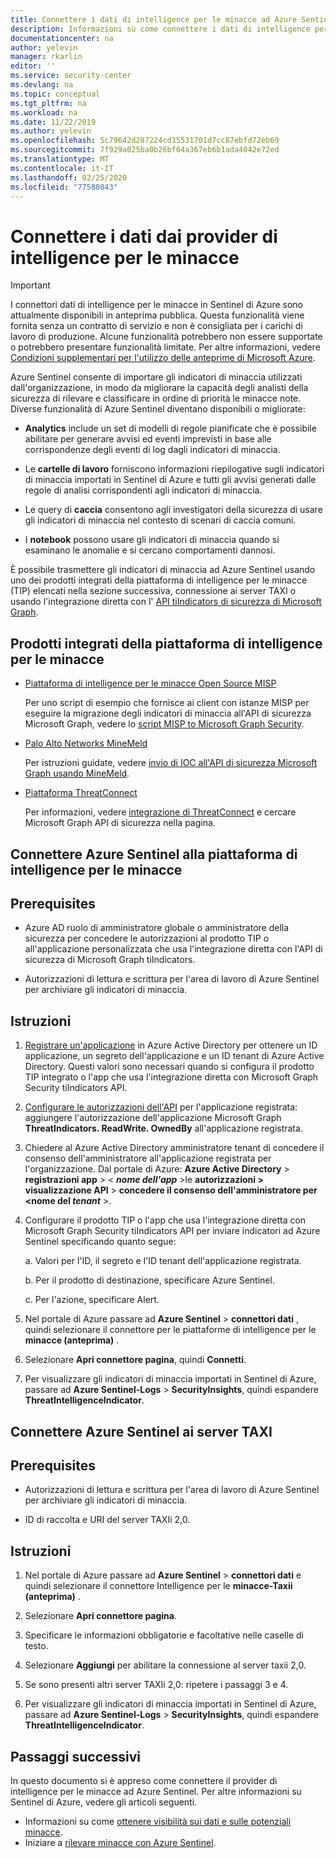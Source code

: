 ```yaml
---
title: Connettere i dati di intelligence per le minacce ad Azure Sentinel | Microsoft Docs
description: Informazioni su come connettere i dati di intelligence per le minacce ad Azure Sentinel.
documentationcenter: na
author: yelevin
manager: rkarlin
editor: ''
ms.service: security-center
ms.devlang: na
ms.topic: conceptual
ms.tgt_pltfrm: na
ms.workload: na
ms.date: 11/22/2019
ms.author: yelevin
ms.openlocfilehash: 5c79642d287224cd15531701d7cc87ebfd72eb69
ms.sourcegitcommit: 7f929a025ba0b26bf64a367eb6b1ada4042e72ed
ms.translationtype: MT
ms.contentlocale: it-IT
ms.lasthandoff: 02/25/2020
ms.locfileid: "77588043"
---
```

# <a name="connect-data-from-threat-intelligence-providers"></a>Connettere i dati dai provider di intelligence per le minacce

> [!IMPORTANT]
> I connettori dati di intelligence per le minacce in Sentinel di Azure sono attualmente disponibili in anteprima pubblica.
> Questa funzionalità viene fornita senza un contratto di servizio e non è consigliata per i carichi di lavoro di produzione. Alcune funzionalità potrebbero non essere supportate o potrebbero presentare funzionalità limitate. Per altre informazioni, vedere [Condizioni supplementari per l'utilizzo delle anteprime di Microsoft Azure](https://azure.microsoft.com/support/legal/preview-supplemental-terms/).

Azure Sentinel consente di importare gli indicatori di minaccia utilizzati dall'organizzazione, in modo da migliorare la capacità degli analisti della sicurezza di rilevare e classificare in ordine di priorità le minacce note. Diverse funzionalità di Azure Sentinel diventano disponibili o migliorate:

- **Analytics** include un set di modelli di regole pianificate che è possibile abilitare per generare avvisi ed eventi imprevisti in base alle corrispondenze degli eventi di log dagli indicatori di minaccia.

- Le **cartelle di lavoro** forniscono informazioni riepilogative sugli indicatori di minaccia importati in Sentinel di Azure e tutti gli avvisi generati dalle regole di analisi corrispondenti agli indicatori di minaccia.

- Le query di **caccia** consentono agli investigatori della sicurezza di usare gli indicatori di minaccia nel contesto di scenari di caccia comuni.

- I **notebook** possono usare gli indicatori di minaccia quando si esaminano le anomalie e si cercano comportamenti dannosi.

È possibile trasmettere gli indicatori di minaccia ad Azure Sentinel usando uno dei prodotti integrati della piattaforma di intelligence per le minacce (TIP) elencati nella sezione successiva, connessione ai server TAXI o usando l'integrazione diretta con l' [API tiIndicators di sicurezza di Microsoft Graph](https://aka.ms/graphsecuritytiindicators).

## <a name="integrated-threat-intelligence-platform-products"></a>Prodotti integrati della piattaforma di intelligence per le minacce

- [Piattaforma di intelligence per le minacce Open Source MISP](https://www.misp-project.org/)
    
    Per uno script di esempio che fornisce ai client con istanze MISP per eseguire la migrazione degli indicatori di minaccia all'API di sicurezza Microsoft Graph, vedere lo [script MISP to Microsoft Graph Security](https://github.com/microsoftgraph/security-api-solutions/tree/master/Samples/MISP).

- [Palo Alto Networks MineMeld](https://www.paloaltonetworks.com/products/secure-the-network/subscriptions/minemeld)
    
    Per istruzioni guidate, vedere [invio di IOC all'API di sicurezza Microsoft Graph usando MineMeld](https://live.paloaltonetworks.com/t5/MineMeld-Articles/Sending-IOCs-to-the-Microsoft-Graph-Security-API-using-MineMeld/ta-p/258540).

- [Piattaforma ThreatConnect](https://threatconnect.com/solution/)

    Per informazioni, vedere [integrazione di ThreatConnect](https://threatconnect.com/integrations/) e cercare Microsoft Graph API di sicurezza nella pagina.


## <a name="connect-azure-sentinel-to-your-threat-intelligence-platform"></a>Connettere Azure Sentinel alla piattaforma di intelligence per le minacce

## <a name="prerequisites"></a>Prerequisites  

- Azure AD ruolo di amministratore globale o amministratore della sicurezza per concedere le autorizzazioni al prodotto TIP o all'applicazione personalizzata che usa l'integrazione diretta con l'API di sicurezza di Microsoft Graph tiIndicators.

- Autorizzazioni di lettura e scrittura per l'area di lavoro di Azure Sentinel per archiviare gli indicatori di minaccia.

## <a name="instructions"></a>Istruzioni

1. [Registrare un'applicazione](/graph/auth-v2-service#1-register-your-app) in Azure Active Directory per ottenere un ID applicazione, un segreto dell'applicazione e un ID tenant di Azure Active Directory. Questi valori sono necessari quando si configura il prodotto TIP integrato o l'app che usa l'integrazione diretta con Microsoft Graph Security tiIndicators API.

2. [Configurare le autorizzazioni dell'API](/graph/auth-v2-service#2-configure-permissions-for-microsoft-graph) per l'applicazione registrata: aggiungere l'autorizzazione dell'applicazione Microsoft Graph **ThreatIndicators. ReadWrite. OwnedBy** all'applicazione registrata.

3. Chiedere al Azure Active Directory amministratore tenant di concedere il consenso dell'amministratore all'applicazione registrata per l'organizzazione. Dal portale di Azure: **Azure Active Directory** > **registrazioni app** > \< **_nome dell'app_** >le **autorizzazioni > visualizzazione API** > **concedere il consenso dell'amministratore per \<nome del _tenant_** >.

4. Configurare il prodotto TIP o l'app che usa l'integrazione diretta con Microsoft Graph Security tiIndicators API per inviare indicatori ad Azure Sentinel specificando quanto segue:
    
    a. Valori per l'ID, il segreto e l'ID tenant dell'applicazione registrata.
    
    b. Per il prodotto di destinazione, specificare Azure Sentinel.
    
    c. Per l'azione, specificare Alert.

5. Nel portale di Azure passare ad **Azure Sentinel** > **connettori dati** , quindi selezionare il connettore per le piattaforme di intelligence per le **minacce (anteprima)** .

6. Selezionare **Apri connettore pagina**, quindi **Connetti**.

7. Per visualizzare gli indicatori di minaccia importati in Sentinel di Azure, passare ad **Azure Sentinel-Logs** > **SecurityInsights**, quindi espandere **ThreatIntelligenceIndicator**.

## <a name="connect-azure-sentinel-to-taxii-servers"></a>Connettere Azure Sentinel ai server TAXI

## <a name="prerequisites"></a>Prerequisites  

- Autorizzazioni di lettura e scrittura per l'area di lavoro di Azure Sentinel per archiviare gli indicatori di minaccia.

- ID di raccolta e URI del server TAXIi 2,0.

## <a name="instructions"></a>Istruzioni

1. Nel portale di Azure passare ad **Azure Sentinel** > **connettori dati** e quindi selezionare il connettore Intelligence per le **minacce-Taxii (anteprima)** .

2. Selezionare **Apri connettore pagina**.

3. Specificare le informazioni obbligatorie e facoltative nelle caselle di testo.

4. Selezionare **Aggiungi** per abilitare la connessione al server taxii 2,0.

5. Se sono presenti altri server TAXIi 2,0: ripetere i passaggi 3 e 4.

6. Per visualizzare gli indicatori di minaccia importati in Sentinel di Azure, passare ad **Azure Sentinel-Logs** > **SecurityInsights**, quindi espandere **ThreatIntelligenceIndicator**.

## <a name="next-steps"></a>Passaggi successivi

In questo documento si è appreso come connettere il provider di intelligence per le minacce ad Azure Sentinel. Per altre informazioni su Sentinel di Azure, vedere gli articoli seguenti.

- Informazioni su come [ottenere visibilità sui dati e sulle potenziali minacce](quickstart-get-visibility.md).
- Iniziare a [rilevare minacce con Azure Sentinel](tutorial-detect-threats.md).
